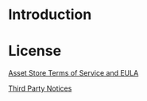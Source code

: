 # Introduction
# License
[Asset Store Terms of Service and EULA](https://github.com/SergeyVolik/AntsGame/blob/master/Packages/UtilityAITool/LICENSE.md)

[Third Party Notices](https://github.com/SergeyVolik/AntsGame/blob/master/Packages/UtilityAITool/Third%20Party%20Notices.md)
